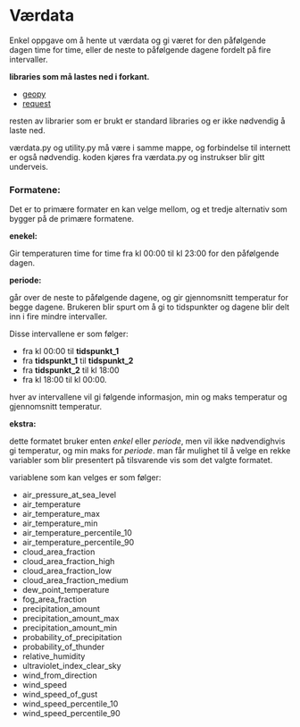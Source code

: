 # Værdata
Enkel oppgave om å hente ut værdata og gi været for den påfølgende dagen
time for time, eller de neste to påfølgende dagene fordelt på fire
intervaller. 

**libraries som må lastes ned i forkant.**
  - [geopy](https://pypi.org/project/geopy/)
  - [request](https://pypi.org/project/requests/)

resten av librarier som er brukt er standard libraries og er ikke nødvendig å laste ned.

værdata.py og utility.py må være i samme mappe, og forbindelse
til internett er også nødvendig. koden kjøres fra værdata.py
og instrukser blir gitt underveis.

### Formatene:
Det er to primære formater en kan velge mellom, og et tredje alternativ som bygger på de primære formatene.

**enekel:**

Gir temperaturen time for time fra kl 00:00 til kl 23:00 for den påfølgende dagen.

**periode:**

går over de neste to påfølgende dagene, og gir gjennomsnitt temperatur for begge dagene. 
Brukeren blir spurt om å gi to tidspunkter og dagene blir delt inn i fire mindre intervaller.

Disse intervallene er som følger:
  - fra kl 00:00 til **tidspunkt_1**
  - fra **tidspunkt_1** til **tidspunkt_2**
  - fra **tidspunkt_2** til kl 18:00
  - fra kl 18:00 til kl 00:00.

hver av intervallene vil gi følgende informasjon, min og maks temperatur og gjennomsnitt temperatur.

**ekstra:**

dette formatet bruker enten *enkel* eller *periode*, men vil ikke nødvendighvis gi temperatur, og min maks for *periode*.
man får mulighet til å velge en rekke variabler som blir presentert på tilsvarende vis som det valgte formatet.

variablene som kan velges er som følger:
  - air_pressure_at_sea_level
  - air_temperature
  - air_temperature_max
  - air_temperature_min
  - air_temperature_percentile_10
  - air_temperature_percentile_90
  - cloud_area_fraction
  - cloud_area_fraction_high
  - cloud_area_fraction_low
  - cloud_area_fraction_medium
  - dew_point_temperature
  - fog_area_fraction
  - precipitation_amount
  - precipitation_amount_max
  - precipitation_amount_min
  - probability_of_precipitation
  - probability_of_thunder
  - relative_humidity
  - ultraviolet_index_clear_sky
  - wind_from_direction
  - wind_speed
  - wind_speed_of_gust
  - wind_speed_percentile_10
  - wind_speed_percentile_90


